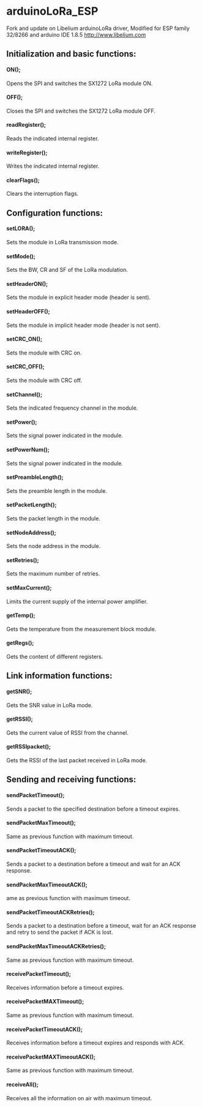 # arduinoLoRa_ESP
Fork and update on Libelium arduinoLoRa driver, Modified for ESP family 32/8266 and arduino IDE 1.8.5
http://www.libelium.com 

## Initialization and basic functions:

#### ON();                     
Opens the SPI and switches the SX1272 LoRa module ON.
#### OFF();                   
Closes the SPI and switches the SX1272 LoRa module OFF.
#### readRegister();           
Reads the indicated internal register.
#### writeRegister();           
Writes the indicated internal register.
#### clearFlags();             
Clears the interruption flags.


## Configuration functions:

#### setLORA();                 
Sets the module in LoRa transmission mode.
#### setMode();                 
Sets the BW, CR and SF of the LoRa modulation.
#### setHeaderON();             
Sets the module in explicit header mode (header is sent).
#### setHeaderOFF();            
Sets the module in implicit header mode (header is not sent).
#### setCRC_ON();               
Sets the module with CRC on.
#### setCRC_OFF();              
Sets the module with CRC off.
#### setChannel();              
Sets the indicated frequency channel in the module.
#### setPower();                
Sets the signal power indicated in the module.
#### setPowerNum();            
Sets the signal power indicated in the module.
#### setPreambleLength();       
Sets the preamble length in the module.
#### setPacketLength();         
Sets the packet length in the module.
#### setNodeAddress();          
Sets the node address in the module.
#### setRetries();              
Sets the maximum number of retries.
#### setMaxCurrent();           
Limits the current supply of the internal power amplifier.
#### getTemp();                 
Gets the temperature from the measurement block module.
#### getRegs();               
Gets the content of different registers.


## Link information functions:

#### getSNR();                
Gets the SNR value in LoRa mode.
#### getRSSI();                
Gets the current value of RSSI from the channel.
#### getRSSIpacket();          
Gets the RSSI of the last packet received in LoRa mode.


## Sending and receiving functions:

#### sendPacketTimeout();     
Sends a packet to the specified destination before a timeout expires.
#### sendPacketMaxTimeout();
Same as previous function with maximum timeout.
#### sendPacketTimeoutACK();
Sends a packet to a destination before a timeout and wait for an ACK response.
#### sendPacketMaxTimeoutACK();
ame as previous function with maximum timeout.
#### sendPacketTimeoutACKRetries();    
Sends a packet to a destination before a timeout, 
wait for an ACK response and retry to send the packet if ACK is lost.
#### sendPacketMaxTimeoutACKRetries();
Same as previous function with maximum timeout.
#### receivePacketTimeout();
Receives information before a timeout expires.     
#### receivePacketMAXTimeout();
Same as previous function with maximum timeout.
#### receivePacketTimeoutACK();
Receives information before a timeout expires and responds with ACK.
#### receivePacketMAXTimeoutACK();
Same as previous function with maximum timeout.
#### receiveAll();
Receives all the information on air with maximum timeout.
